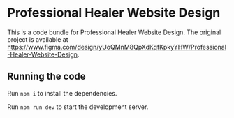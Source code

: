 
  # Professional Healer Website Design

  This is a code bundle for Professional Healer Website Design. The original project is available at https://www.figma.com/design/yUoQMnM8QpXdKqfKpkyYHW/Professional-Healer-Website-Design.

  ## Running the code

  Run `npm i` to install the dependencies.

  Run `npm run dev` to start the development server.
  